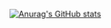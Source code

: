 [![Anurag's GitHub stats](https://github-readme-stats.vercel.app/api?username=dev-splin2&theme=algolia&show_icons=true)](https://github.com/anuraghazra/github-readme-stats)
